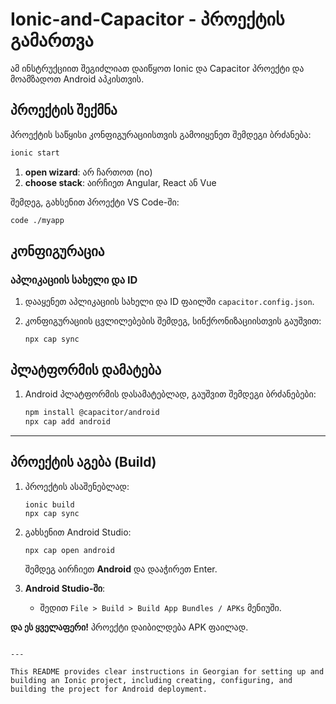 # Ionic-and-Capacitor - პროექტის გამართვა

ამ ინსტრუქციით შეგიძლიათ დაიწყოთ Ionic და Capacitor პროექტი და მოამზადოთ Android აპკისთვის.

## პროექტის შექმნა

პროექტის საწყისი კონფიგურაციისთვის გამოიყენეთ შემდეგი ბრძანება:

```bash
ionic start
```

1. **open wizard**: არ ჩართოთ (no)
2. **choose stack**: აირჩიეთ Angular, React ან Vue

შემდეგ, გახსენით პროექტი VS Code-ში:

```bash
code ./myapp
```


## კონფიგურაცია

### აპლიკაციის სახელი და ID
1. დააყენეთ აპლიკაციის სახელი და ID ფაილში `capacitor.config.json`.

2. კონფიგურაციის ცვლილებების შემდეგ, სინქრონიზაციისთვის გაუშვით:

   ```
   npx cap sync
   ```



## პლატფორმის დამატება

1. Android პლატფორმის დასამატებლად, გაუშვით შემდეგი ბრძანებები:

   ```bash
   npm install @capacitor/android
   npx cap add android
   ```

---

## პროექტის აგება (Build)

1. პროექტის ასაშენებლად:

   ```
   ionic build
   npx cap sync
   ```

2. გახსენით Android Studio:

   ```bash
   npx cap open android
   ```

   შემდეგ აირჩიეთ **Android** და დააჭირეთ Enter.

3. **Android Studio-ში**:
   - შედით `File > Build > Build App Bundles / APKs` მენიუში.

**და ეს ყველაფერი!** პროექტი დაიბილდება APK ფაილად. 
```

---

This README provides clear instructions in Georgian for setting up and building an Ionic project, including creating, configuring, and building the project for Android deployment.
